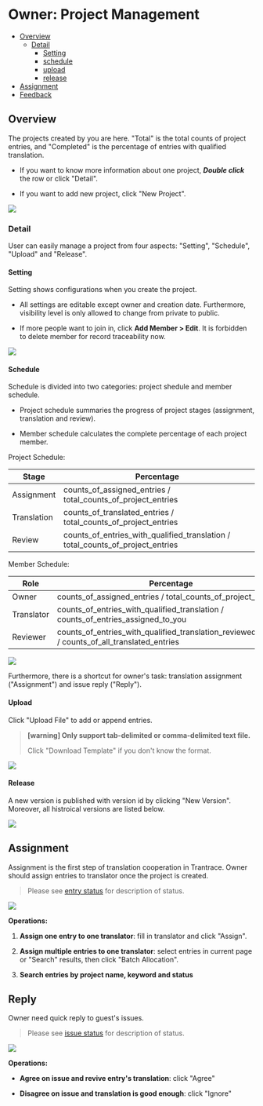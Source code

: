 # Owner: Project Management

- [Overview](#overview)
  - [Detail](#detail)
    - [Setting](#setting)
    - [schedule](#schedule)
    - [upload](#upload)
    - [release](#release)
- [Assignment](#assign)
- [Feedback](#feedback)


## Overview

<span id='overview'></span>


The projects created by you are here. "Total" is the total counts of project entries, and "Completed" is the percentage of entries with qualified translation. 

- If you want to know more information about one project, _**Double click**_ the row or click "Detail".

- If you want to add new project, click "New Project".

![](/assets/project_management.overview.png)

### Detail
<span id='detail'></span>

User can easily manage a project from four aspects: "Setting", "Schedule", "Upload" and "Release".

#### Setting
<span id='setting'></span>

Setting shows configurations when you create the project.

- All settings are editable except owner and creation date. Furthermore, visibility level is only allowed to change from private to public. 

- If more people want to join in, click **Add Member > Edit**. It is forbidden to delete member for record traceability now.

![](/assets/project_management.setting.png)

#### Schedule
<span id='schedule'></span>

Schedule is divided into two categories: project shedule and member schedule.

- Project schedule summaries the progress of project stages (assignment, translation and review).

- Member schedule calculates the complete percentage of each project member. 

Project Schedule:

|Stage|Percentage|
|--|--|
|Assignment| counts\_of\_assigned_entries / total\_counts\_of\_project_entries |
|Translation | counts\_of\_translated\_entries / total\_counts\_of\_project_entries |
|Review| counts\_of\_entries\_with\_qualified\_translation / total\_counts\_of\_project_entries |

Member Schedule:

|Role| Percentage |
|--|--|
|Owner | counts\_of\_assigned_entries / total\_counts\_of\_project_entries |
| Translator | counts\_of\_entries\_with\_qualified\_translation / counts_of_entries_assigned_to_you  |
| Reviewer | counts\_of\_entries\_with\_qualified\_translation\_reviewed\_by\_you / counts\_of\_all\_translated\_entries |


![](/assets/project_management.schedule.png)

Furthermore, there is a shortcut for owner's task: translation assignment ("Assignment") and issue reply ("Reply").

#### Upload

<span id='upload'></span>

Click "Upload File" to add or append entries. 

> **[warning] Only support tab-delimited or comma-delimited text file.**
>
> Click "Download Template" if you don't know the format.

![](/assets/project_management.upload.png)

#### Release
<span id='release'></span>

A new version is published with version id by clicking "New Version". Moreover, all histroical versions are listed below.

![](/assets/project_management.release.png)

## Assignment

<span id='assign'></span>

Assignment is the first step of translation cooperation in Trantrace. Owner should assign entries to translator once the project is created.

> Please see [entry status](../glossary.md#entry-status) for description of status.

![](/assets/project_management.assignment.png)

**Operations:**

1. **Assign one entry to one translator**: fill in translator and click "Assign".

2. **Assign multiple entries to one translator**: select entries in current page or "Search" results, then click "Batch Allocation".

3. **Search entries by project name, keyword and status**
 
## Reply

<span id='feedback'></span>

Owner need quick reply to guest's issues.

> Please see [issue status](../glossary.md#issue-status) for description of status.

![](/assets/project_management.reply.png)

**Operations:**

- **Agree on issue and revive entry's translation**: click "Agree"

- **Disagree on issue and translation is good enough**: click "Ignore"
